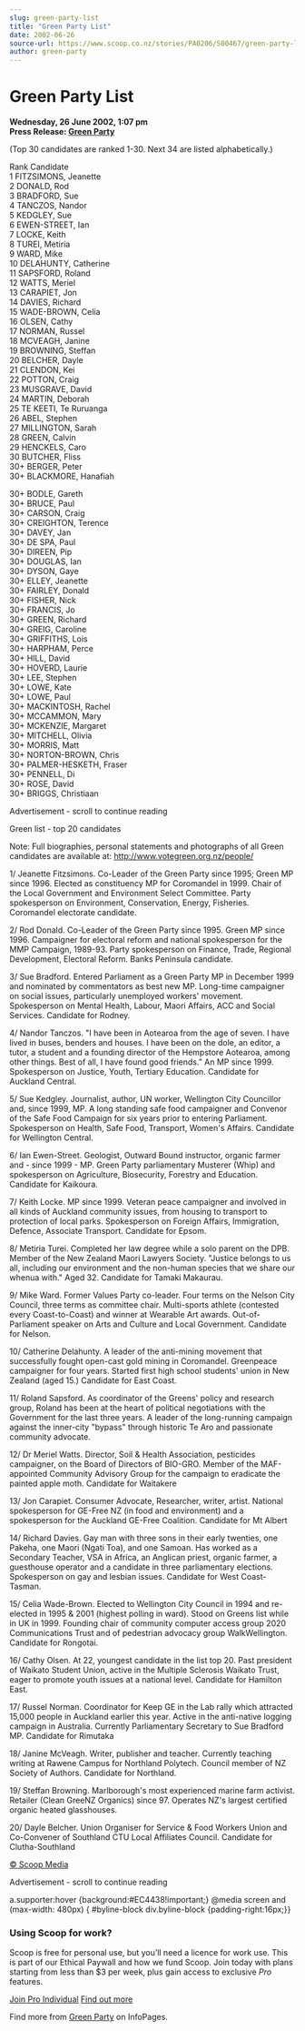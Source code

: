 ```yaml
---
slug: green-party-list
title: "Green Party List"
date: 2002-06-26
source-url: https://www.scoop.co.nz/stories/PA0206/S00467/green-party-list.htm
author: green-party
---
```

Green Party List
================

**Wednesday, 26 June 2002, 1:07 pm**  
**Press Release: [Green Party](https://info.scoop.co.nz/Green_Party)**

(Top 30 candidates are ranked 1-30. Next 34 are listed alphabetically.)

Rank Candidate  
1 FITZSIMONS, Jeanette  
2 DONALD, Rod  
3 BRADFORD, Sue  
4 TANCZOS, Nandor  
5 KEDGLEY, Sue  
6 EWEN-STREET, Ian  
7 LOCKE, Keith  
8 TUREI, Metiria  
9 WARD, Mike  
10 DELAHUNTY, Catherine  
11 SAPSFORD, Roland  
12 WATTS, Meriel  
13 CARAPIET, Jon  
14 DAVIES, Richard  
15 WADE-BROWN, Celia  
16 OLSEN, Cathy  
17 NORMAN, Russel  
18 MCVEAGH, Janine  
19 BROWNING, Steffan  
20 BELCHER, Dayle  
21 CLENDON, Kei  
22 POTTON, Craig  
23 MUSGRAVE, David  
24 MARTIN, Deborah  
25 TE KEETI, Te Ruruanga  
26 ABEL, Stephen  
27 MILLINGTON, Sarah  
28 GREEN, Calvin  
29 HENCKELS, Caro  
30 BUTCHER, Fliss  
30+ BERGER, Peter  
30+ BLACKMORE, Hanafiah

  
30+ BODLE, Gareth  
30+ BRUCE, Paul  
30+ CARSON, Craig  
30+ CREIGHTON, Terence  
30+ DAVEY, Jan  
30+ DE SPA, Paul  
30+ DIREEN, Pip  
30+ DOUGLAS, Ian  
30+ DYSON, Gaye  
30+ ELLEY, Jeanette  
30+ FAIRLEY, Donald  
30+ FISHER, Nick  
30+ FRANCIS, Jo  
30+ GREEN, Richard  
30+ GREIG, Caroline  
30+ GRIFFITHS, Lois  
30+ HARPHAM, Perce  
30+ HILL, David  
30+ HOVERD, Laurie  
30+ LEE, Stephen  
30+ LOWE, Kate  
30+ LOWE, Paul  
30+ MACKINTOSH, Rachel  
30+ MCCAMMON, Mary  
30+ MCKENZIE, Margaret  
30+ MITCHELL, Olivia  
30+ MORRIS, Matt  
30+ NORTON-BROWN, Chris  
30+ PALMER-HESKETH, Fraser  
30+ PENNELL, Di  
30+ ROSE, David  
30+ BRIGGS, Christiaan

Advertisement - scroll to continue reading





  
Green list - top 20 candidates

Note: Full biographies, personal statements and photographs of all Green candidates are available at: [](http://www.votegreen.org.nz/people)http://www.votegreen.org.nz/people/

1/ Jeanette Fitzsimons. Co-Leader of the Green Party since 1995; Green MP since 1996. Elected as constituency MP for Coromandel in 1999. Chair of the Local Government and Environment Select Committee. Party spokesperson on Environment, Conservation, Energy, Fisheries. Coromandel electorate candidate.

2/ Rod Donald. Co-Leader of the Green Party since 1995. Green MP since 1996. Campaigner for electoral reform and national spokesperson for the MMP Campaign, 1989-93. Party spokesperson on Finance, Trade, Regional Development, Electoral Reform. Banks Peninsula candidate.

3/ Sue Bradford. Entered Parliament as a Green Party MP in December 1999 and nominated by commentators as best new MP. Long-time campaigner on social issues, particularly unemployed workers' movement. Spokesperson on Mental Health, Labour, Maori Affairs, ACC and Social Services. Candidate for Rodney.

4/ Nandor Tanczos. "I have been in Aotearoa from the age of seven. I have lived in buses, benders and houses. I have been on the dole, an editor, a tutor, a student and a founding director of the Hempstore Aotearoa, among other things. Best of all, I have found good friends." An MP since 1999. Spokesperson on Justice, Youth, Tertiary Education. Candidate for Auckland Central.

5/ Sue Kedgley. Journalist, author, UN worker, Wellington City Councillor and, since 1999, MP. A long standing safe food campaigner and Convenor of the Safe Food Campaign for six years prior to entering Parliament. Spokesperson on Health, Safe Food, Transport, Women's Affairs. Candidate for Wellington Central.

6/ Ian Ewen-Street. Geologist, Outward Bound instructor, organic farmer and - since 1999 - MP. Green Party parliamentary Musterer (Whip) and spokesperson on Agriculture, Biosecurity, Forestry and Education. Candidate for Kaikoura.

7/ Keith Locke. MP since 1999. Veteran peace campaigner and involved in all kinds of Auckland community issues, from housing to transport to protection of local parks. Spokesperson on Foreign Affairs, Immigration, Defence, Associate Transport. Candidate for Epsom.

8/ Metiria Turei. Completed her law degree while a solo parent on the DPB. Member of the New Zealand Maori Lawyers Society. "Justice belongs to us all, including our environment and the non-human species that we share our whenua with." Aged 32. Candidate for Tamaki Makaurau.

9/ Mike Ward. Former Values Party co-leader. Four terms on the Nelson City Council, three terms as committee chair. Multi-sports athlete (contested every Coast-to-Coast) and winner at Wearable Art awards. Out-of-Parliament speaker on Arts and Culture and Local Government. Candidate for Nelson.

10/ Catherine Delahunty. A leader of the anti-mining movement that successfully fought open-cast gold mining in Coromandel. Greenpeace campaigner for four years. Started first high school students' union in New Zealand (aged 15.) Candidate for East Coast.

11/ Roland Sapsford. As coordinator of the Greens' policy and research group, Roland has been at the heart of political negotiations with the Government for the last three years. A leader of the long-running campaign against the inner-city "bypass" through historic Te Aro and passionate community advocate.

12/ Dr Meriel Watts. Director, Soil & Health Association, pesticides campaigner, on the Board of Directors of BIO-GRO. Member of the MAF-appointed Community Advisory Group for the campaign to eradicate the painted apple moth. Candidate for Waitakere

13/ Jon Carapiet. Consumer Advocate, Researcher, writer, artist. National spokesperson for GE-Free NZ (in food and environment) and a spokesperson for the Auckland GE-Free Coalition. Candidate for Mt Albert

14/ Richard Davies. Gay man with three sons in their early twenties, one Pakeha, one Maori (Ngati Toa), and one Samoan. Has worked as a Secondary Teacher, VSA in Africa, an Anglican priest, organic farmer, a guesthouse operator and a candidate in three parliamentary elections. Spokesperson on gay and lesbian issues. Candidate for West Coast-Tasman.

15/ Celia Wade-Brown. Elected to Wellington City Council in 1994 and re-elected in 1995 & 2001 (highest polling in ward). Stood on Greens list while in UK in 1999. Founding chair of community computer access group 2020 Communications Trust and of pedestrian advocacy group WalkWellington. Candidate for Rongotai.

16/ Cathy Olsen. At 22, youngest candidate in the list top 20. Past president of Waikato Student Union, active in the Multiple Sclerosis Waikato Trust, eager to promote youth issues at a national level. Candidate for Hamilton East.

17/ Russel Norman. Coordinator for Keep GE in the Lab rally which attracted 15,000 people in Auckland earlier this year. Active in the anti-native logging campaign in Australia. Currently Parliamentary Secretary to Sue Bradford MP. Candidate for Rimutaka

18/ Janine McVeagh. Writer, publisher and teacher. Currently teaching writing at Rawene Campus for Northland Polytech. Council member of NZ Society of Authors. Candidate for Northland.

19/ Steffan Browning. Marlborough's most experienced marine farm activist. Retailer (Clean GreeNZ Organics) since 97. Operates NZ's largest certified organic heated glasshouses.

20/ Dayle Belcher. Union Organiser for Service & Food Workers Union and Co-Convener of Southland CTU Local Affiliates Council. Candidate for Clutha-Southland

  

[© Scoop Media](http://www.scoop.co.nz/about/terms.html)  

Advertisement - scroll to continue reading



a.supporter:hover {background:#EC4438!important;} @media screen and (max-width: 480px) { #byline-block div.byline-block {padding-right:16px;}}

### Using Scoop for work?

Scoop is free for personal use, but you’ll need a licence for work use. This is part of our Ethical Paywall and how we fund Scoop. Join today with plans starting from less than $3 per week, plus gain access to exclusive _Pro_ features.  
  
[Join Pro Individual](https://pro.scoop.co.nz/Individual/?from=ProIn24) [Find out more](https://pro.scoop.co.nz/using-scoop-for-work/?from=ProIn24)

Find more from [Green Party](https://info.scoop.co.nz/Green_Party) on InfoPages.